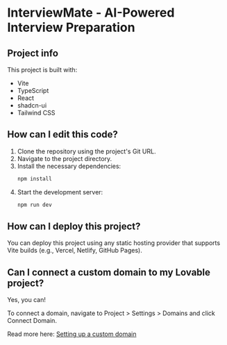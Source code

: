 # InterviewMate - AI-Powered Interview Preparation

## Project info

This project is built with:
- Vite
- TypeScript
- React
- shadcn-ui
- Tailwind CSS

## How can I edit this code?

1. Clone the repository using the project's Git URL.
2. Navigate to the project directory.
3. Install the necessary dependencies:
   ```sh
   npm install
   ```
4. Start the development server:
   ```sh
   npm run dev
   ```

## How can I deploy this project?

You can deploy this project using any static hosting provider that supports Vite builds (e.g., Vercel, Netlify, GitHub Pages).

## Can I connect a custom domain to my Lovable project?

Yes, you can!

To connect a domain, navigate to Project > Settings > Domains and click Connect Domain.

Read more here: [Setting up a custom domain](https://docs.lovable.dev/tips-tricks/custom-domain#step-by-step-guide)

